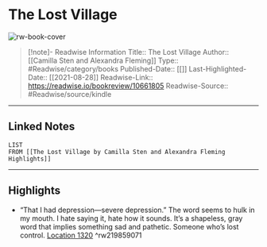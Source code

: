 # The Lost Village

![rw-book-cover](https://m.media-amazon.com/images/I/811-wb1qpWL._SY160.jpg)
<br>
>[!note]- Readwise Information
>Title:: The Lost Village
>Author:: [[Camilla Sten and Alexandra Fleming]]
>Type:: #Readwise/category/books
>Published-Date:: [[]]
>Last-Highlighted-Date:: [[2021-08-28]]
>Readwise-Link:: https://readwise.io/bookreview/10661805
>Readwise-Source:: #Readwise/source/kindle
--- 

## Linked Notes
```dataview
LIST
FROM [[The Lost Village by Camilla Sten and Alexandra Fleming Highlights]]
```

---

## Highlights
- “That I had depression—severe depression.” The word seems to hulk in my mouth. I hate saying it, hate how it sounds. It’s a shapeless, gray word that implies something sad and pathetic. Someone who’s lost control. [Location 1320](https://readwise.io/open/219859071) ^rw219859071
